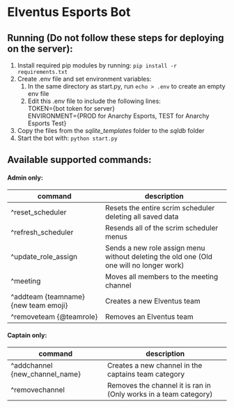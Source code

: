 # Elventus Esports Bot

## Running (Do not follow these steps for deploying on the server):

1. Install required pip modules by running: ```pip install -r requirements.txt```
2. Create .env file and set environment variables:
    1. In the same directory as start.py, run ```echo > .env``` to create an empty env file
    2. Edit this .env file to include the following lines:<br>
    TOKEN={bot token for server}<br>
    ENVIRONMENT={PROD for Anarchy Esports, TEST for Anarchy Esports Test}
3. Copy the files from the _sqlite_templates_ folder to the _sqldb_ folder
4. Start the bot with: ```python start.py```

## Available supported commands:
#### Admin only:
|command|description|
|-------|-----------|
|^reset_scheduler|Resets the entire scrim scheduler deleting all saved data|
|^refresh_scheduler|Resends all of the scrim scheduler menus|
|^update_role_assign|Sends a new role assign menu without deleting the old one (Old one will no longer work)|
|^meeting|Moves all members to the meeting channel|
|^addteam {teamname} {new team emoji}|Creates a new Elventus team|
|^removeteam {@teamrole}|Removes an Elventus team|
#### Captain only:
|command|description|
|-------|-----------|
|^addchannel {new_channel_name}|Creates a new channel in the captains team category
|^removechannel|Removes the channel it is ran in (Only works in a team category)|



    


